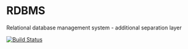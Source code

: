 # RDBMS
Relational database management system - additional separation layer

[![Build Status](https://travis-ci.org/managlea/rdbms.svg?branch=master)](https://travis-ci.org/managlea/rdbms)
